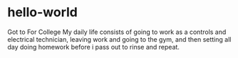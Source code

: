 # hello-world
Got to For College
My daily life consists of going to work as a controls and electrical technician, leaving work and going to the gym, and then setting all day doing homework before i pass out to rinse and repeat. 
